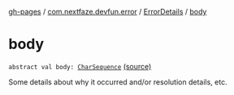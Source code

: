 [gh-pages](../../index.md) / [com.nextfaze.devfun.error](../index.md) / [ErrorDetails](index.md) / [body](./body.md)

# body

`abstract val body: `[`CharSequence`](https://kotlinlang.org/api/latest/jvm/stdlib/kotlin/-char-sequence/index.html) [(source)](https://github.com/NextFaze/dev-fun/tree/master/devfun/src/main/java/com/nextfaze/devfun/error/Handler.kt#L35)

Some details about why it occurred and/or resolution details, etc.

